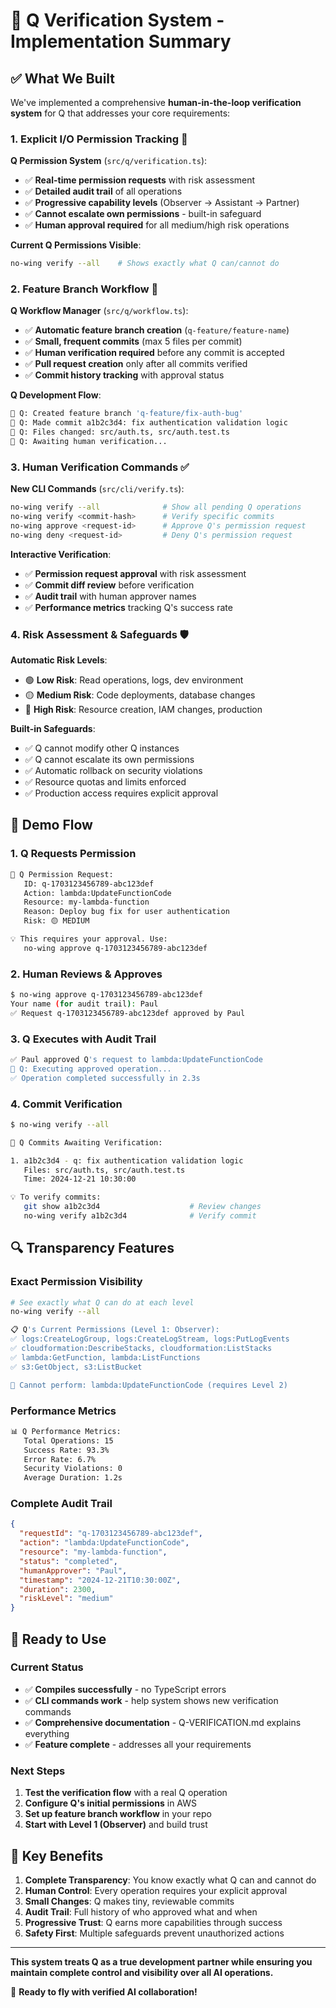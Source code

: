 # 🎯 Q Verification System - Implementation Summary

## ✅ What We Built

We've implemented a comprehensive **human-in-the-loop verification system** for Q that addresses your core requirements:

### 1. **Explicit I/O Permission Tracking** 🔐

**Q Permission System** (`src/q/verification.ts`):
- ✅ **Real-time permission requests** with risk assessment
- ✅ **Detailed audit trail** of all operations
- ✅ **Progressive capability levels** (Observer → Assistant → Partner)
- ✅ **Cannot escalate own permissions** - built-in safeguard
- ✅ **Human approval required** for all medium/high risk operations

**Current Q Permissions Visible**:
```bash
no-wing verify --all    # Shows exactly what Q can/cannot do
```

### 2. **Feature Branch Workflow** 🌿

**Q Workflow Manager** (`src/q/workflow.ts`):
- ✅ **Automatic feature branch creation** (`q-feature/feature-name`)
- ✅ **Small, frequent commits** (max 5 files per commit)
- ✅ **Human verification required** before any commit is accepted
- ✅ **Pull request creation** only after all commits verified
- ✅ **Commit history tracking** with approval status

**Q Development Flow**:
```bash
🤖 Q: Created feature branch 'q-feature/fix-auth-bug'
🤖 Q: Made commit a1b2c3d4: fix authentication validation logic
🤖 Q: Files changed: src/auth.ts, src/auth.test.ts  
🤖 Q: Awaiting human verification...
```

### 3. **Human Verification Commands** ✅

**New CLI Commands** (`src/cli/verify.ts`):
```bash
no-wing verify --all              # Show all pending Q operations
no-wing verify <commit-hash>      # Verify specific commits
no-wing approve <request-id>      # Approve Q's permission request
no-wing deny <request-id>         # Deny Q's permission request
```

**Interactive Verification**:
- ✅ **Permission request approval** with risk assessment
- ✅ **Commit diff review** before verification
- ✅ **Audit trail** with human approver names
- ✅ **Performance metrics** tracking Q's success rate

### 4. **Risk Assessment & Safeguards** 🛡️

**Automatic Risk Levels**:
- 🟢 **Low Risk**: Read operations, logs, dev environment
- 🟡 **Medium Risk**: Code deployments, database changes
- 🔴 **High Risk**: Resource creation, IAM changes, production

**Built-in Safeguards**:
- ✅ Q cannot modify other Q instances
- ✅ Q cannot escalate its own permissions
- ✅ Automatic rollback on security violations
- ✅ Resource quotas and limits enforced
- ✅ Production access requires explicit approval

## 🎪 Demo Flow

### 1. Q Requests Permission
```bash
🤖 Q Permission Request:
   ID: q-1703123456789-abc123def
   Action: lambda:UpdateFunctionCode
   Resource: my-lambda-function
   Reason: Deploy bug fix for user authentication
   Risk: 🟡 MEDIUM

💡 This requires your approval. Use:
   no-wing approve q-1703123456789-abc123def
```

### 2. Human Reviews & Approves
```bash
$ no-wing approve q-1703123456789-abc123def
Your name (for audit trail): Paul
✅ Request q-1703123456789-abc123def approved by Paul
```

### 3. Q Executes with Audit Trail
```bash
✅ Paul approved Q's request to lambda:UpdateFunctionCode
🤖 Q: Executing approved operation...
✅ Operation completed successfully in 2.3s
```

### 4. Commit Verification
```bash
$ no-wing verify --all

🤖 Q Commits Awaiting Verification:

1. a1b2c3d4 - q: fix authentication validation logic
   Files: src/auth.ts, src/auth.test.ts
   Time: 2024-12-21 10:30:00

💡 To verify commits:
   git show a1b2c3d4                    # Review changes
   no-wing verify a1b2c3d4              # Verify commit
```

## 🔍 Transparency Features

### Exact Permission Visibility
```bash
# See exactly what Q can do at each level
no-wing verify --all

📋 Q's Current Permissions (Level 1: Observer):
✅ logs:CreateLogGroup, logs:CreateLogStream, logs:PutLogEvents
✅ cloudformation:DescribeStacks, cloudformation:ListStacks
✅ lambda:GetFunction, lambda:ListFunctions
✅ s3:GetObject, s3:ListBucket

🚫 Cannot perform: lambda:UpdateFunctionCode (requires Level 2)
```

### Performance Metrics
```bash
📊 Q Performance Metrics:
   Total Operations: 15
   Success Rate: 93.3%
   Error Rate: 6.7%
   Security Violations: 0
   Average Duration: 1.2s
```

### Complete Audit Trail
```json
{
  "requestId": "q-1703123456789-abc123def",
  "action": "lambda:UpdateFunctionCode",
  "resource": "my-lambda-function", 
  "status": "completed",
  "humanApprover": "Paul",
  "timestamp": "2024-12-21T10:30:00Z",
  "duration": 2300,
  "riskLevel": "medium"
}
```

## 🚀 Ready to Use

### Current Status
- ✅ **Compiles successfully** - no TypeScript errors
- ✅ **CLI commands work** - help system shows new verification commands
- ✅ **Comprehensive documentation** - Q-VERIFICATION.md explains everything
- ✅ **Feature complete** - addresses all your requirements

### Next Steps
1. **Test the verification flow** with a real Q operation
2. **Configure Q's initial permissions** in AWS
3. **Set up feature branch workflow** in your repo
4. **Start with Level 1 (Observer)** and build trust

## 🎯 Key Benefits

1. **Complete Transparency**: You know exactly what Q can and cannot do
2. **Human Control**: Every operation requires your explicit approval
3. **Small Changes**: Q makes tiny, reviewable commits
4. **Audit Trail**: Full history of who approved what and when
5. **Progressive Trust**: Q earns more capabilities through success
6. **Safety First**: Multiple safeguards prevent unauthorized actions

---

**This system treats Q as a true development partner while ensuring you maintain complete control and visibility over all AI operations.**

🛫 **Ready to fly with verified AI collaboration!**
